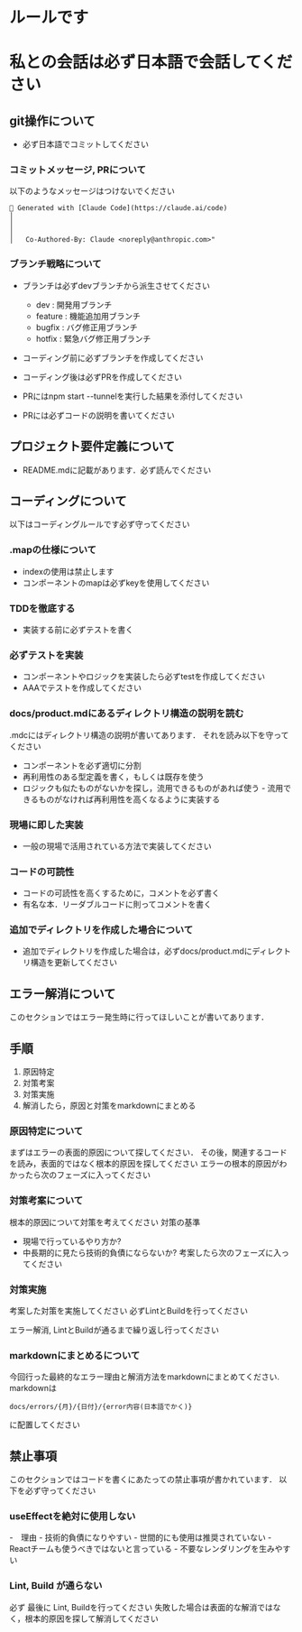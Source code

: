 # ルールです
# 私との会話は必ず日本語で会話してください

## git操作について
- 必ず日本語でコミットしてください
### コミットメッセージ, PRについて
以下のようなメッセージはつけないでください

```
🤖 Generated with [Claude Code](https://claude.ai/code)                                             │
│                                                                                                       │
│   Co-Authored-By: Claude <noreply@anthropic.com>"   
```

### ブランチ戦略について
- ブランチは必ずdevブランチから派生させてください
  - dev : 開発用ブランチ
  - feature : 機能追加用ブランチ
  - bugfix : バグ修正用ブランチ
  - hotfix : 緊急バグ修正用ブランチ

- コーディング前に必ずブランチを作成してください
- コーディング後は必ずPRを作成してください
- PRにはnpm start --tunnelを実行した結果を添付してください
- PRには必ずコードの説明を書いてください

## プロジェクト要件定義について
- README.mdに記載があります．必ず読んでください

## コーディングについて
以下はコーディングルールです必ず守ってください
### .mapの仕様について
- indexの使用は禁止します
- コンポーネントのmapは必ずkeyを使用してください

### TDDを徹底する
- 実装する前に必ずテストを書く

### 必ずテストを実装
- コンポーネントやロジックを実装したら必ずtestを作成してください
- AAAでテストを作成してください

### docs/product.mdにあるディレクトリ構造の説明を読む
.mdcにはディレクトリ構造の説明が書いてあります．
それを読み以下を守ってください
- コンポーネントを必ず適切に分割
- 再利用性のある型定義を書く，もしくは既存を使う
- ロジックも似たものがないかを探し，流用できるものがあれば使う
		- 流用できるものがなければ再利用性を高くなるように実装する

### 現場に即した実装
- 一般の現場で活用されている方法で実装してください

### コードの可読性
- コードの可読性を高くするために，コメントを必ず書く
- 有名な本．リーダブルコードに則ってコメントを書く


### 追加でディレクトリを作成した場合について
- 追加でディレクトリを作成した場合は，必ずdocs/product.mdにディレクトリ構造を更新してください

## エラー解消について
このセクションではエラー発生時に行ってほしいことが書いてあります．

## 手順
1. 原因特定
2. 対策考案
3. 対策実施
4. 解消したら，原因と対策をmarkdownにまとめる

### 原因特定について
まずはエラーの表面的原因について探してください．
その後，関連するコードを読み，表面的ではなく根本的原因を探してください
エラーの根本的原因がわかったら次のフェーズに入ってください

### 対策考案について
根本的原因について対策を考えてください
対策の基準
- 現場で行っているやり方か?
- 中長期的に見たら技術的負債にならないか?
考案したら次のフェーズに入ってください

### 対策実施
考案した対策を実施してください
必ずLintとBuildを行ってください

エラー解消, LintとBuildが通るまで繰り返し行ってください

### markdownにまとめるについて
今回行った最終的なエラー理由と解消方法をmarkdownにまとめてください.
markdownは
```
docs/errors/{月}/{日付}/{error内容(日本語でかく)}
```
に配置してください

## 禁止事項
このセクションではコードを書くにあたっての禁止事項が書かれています．
以下を必ず守ってください

### useEffectを絶対に使用しない
-　理由
	- 技術的負債になりやすい
	- 世間的にも使用は推奨されていない
	- Reactチームも使うべきではないと言っている
	- 不要なレンダリングを生みやすい

### Lint, Build が通らない
必ず 最後に Lint, Buildを行ってください
失敗した場合は表面的な解消ではなく，根本的原因を探して解消してください


